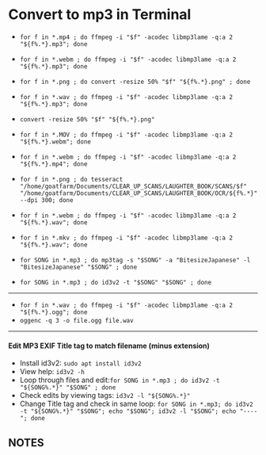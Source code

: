 Convert to mp3 in Terminal
==========================

* `for f in *.mp4 ; do ffmpeg -i "$f" -acodec libmp3lame -q:a 2 "${f%.*}.mp3"; done`

* `for f in *.webm ; do ffmpeg -i "$f" -acodec libmp3lame -q:a 2 "${f%.*}.mp3"; done`

* `for f in *.png ; do convert -resize 50% "$f" "${f%.*}.png" ; done`

* `for f in *.wav ; do ffmpeg -i "$f" -acodec libmp3lame -q:a 2 "${f%.*}.mp3"; done`


* `convert -resize 50% "$f" "${f%.*}.png" `

* `for f in *.MOV ; do ffmpeg -i "$f" -acodec libmp3lame -q:a 2 "${f%.*}.webm"; done`

* `for f in *.webm ; do ffmpeg -i "$f" -acodec libmp3lame -q:a 2 "${f%.*}.mp4"; done`

* `for f in *.png ; do tesseract "/home/goatfarm/Documents/CLEAR_UP_SCANS/LAUGHTER_BOOK/SCANS/$f" "/home/goatfarm/Documents/CLEAR_UP_SCANS/LAUGHTER_BOOK/OCR/${f%.*}" --dpi 300; done`




* `for f in *.webm ; do ffmpeg -i "$f" -acodec libmp3lame -q:a 2 "${f%.*}.wav"; done`
* `for f in *.mkv ; do ffmpeg -i "$f" -acodec libmp3lame -q:a 2 "${f%.*}.wav"; done`



* `for SONG in *.mp3 ; do mp3tag -s "$SONG" -a "BitesizeJapanese" -l "BitesizeJapanese" "$SONG" ; done`


* `for SONG in *.mp3 ; do id3v2 -t "$SONG" "$SONG" ; done`


---

* `for f in *.wav ; do ffmpeg -i "$f" -acodec libmp3lame -q:a 2 "${f%.*}.ogg"; done`
* `oggenc -q 3 -o file.ogg file.wav`

---

#### Edit MP3 EXIF Title tag to match filename (minus extension)
* Install id3v2: `sudo apt install id3v2`
* View help: `id3v2 -h`
* Loop through files and edit:`for SONG in *.mp3 ; do id3v2 -t "${SONG%.*}" "$SONG" ; done`
* Check edits by viewing tags: `id3v2 -l "${SONG%.*}"`
* Change Title tag and check in same loop: `for SONG in *.mp3; do id3v2 -t "${SONG%.*}" "$SONG"; echo "$SONG"; id3v2 -l "$SONG"; echo "----"; done`


NOTES
---
